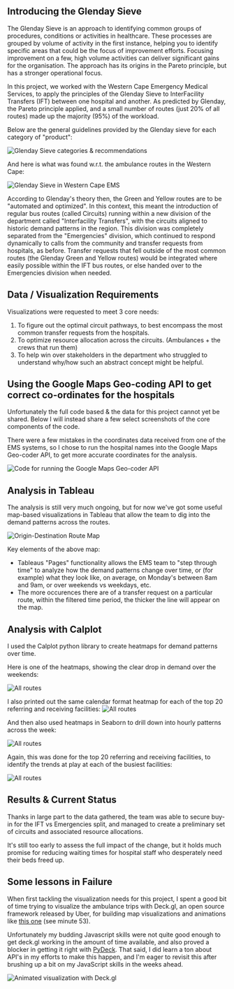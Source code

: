 ## Introducing the Glenday Sieve
The Glenday Sieve is an approach to identifying common groups of procedures, conditions or activities in healthcare. These processes are grouped by volume of activity in the first instance, helping you to identify specific areas that could be the focus of improvement efforts. Focusing improvement on a few, high volume activities can deliver significant gains for the organisation.
The approach has its origins in the Pareto principle, but has a stronger operational focus. 

In this project, we worked with the Western Cape Emergency Medical Services, to apply the principles of the Glenday Sieve to InterFacility Transfers (IFT) between one hospital and another. As predicted by Glenday, the Pareto principle applied, and a small number of routes (just 20% of all routes) made up the majority (95%) of the workload. 

Below are the general guidelines provided by the Glenday sieve for each category of "product": 

<img title="Glenday Sieve categories & recommendations"  src="./images/glenday1.png">

And here is what was found w.r.t. the ambulance routes in the Western Cape: 

<img title="Glenday Sieve in Western Cape EMS"  src="./images/glenday2.png">

According to Glenday's theory then, the Green and Yellow routes are to be "automated and optimized". In this context, this meant the introduction of regular bus routes (called Circuits) running within a new division of the department called "Interfacility Transfers", with the circuits aligned to historic demand patterns in the region. This division was completely separated from the "Emergencies" division, which continued to respond dynamically to calls from the community and transfer requests from hospitals, as before. Transfer requests that fell outside of the most common routes (the Glenday Green and Yellow routes) would be integrated where easily possible within the IFT bus routes, or else handed over to the Emergencies division when needed. 


## Data / Visualization Requirements

Visualizations were requested to meet 3 core needs: 
1. To figure out the optimal circuit pathways, to best encompass the most common transfer requests from the hospitals. 
2. To optimize resource allocation across the circuits. (Ambulances + the crews that run them)
3. To help win over stakeholders in the department who struggled to understand why/how such an abstract concept might be helpful. 


## Using the Google Maps Geo-coding API to get correct co-ordinates for the hospitals
Unfortunately the full code based & the data for this project cannot yet be shared. 
Below I will instead share a few select screenshots of the core components of the code. 

There were a few mistakes in the coordinates data received from one of the EMS systems, so I chose to run the hospital names into the Google Maps Geo-coder API, to get more accurate coordinates for the analysis. 

<img title="Code for running the Google Maps Geo-coder API"  src="./images/google-maps.png">


## Analysis in Tableau 
The analysis is still very much ongoing, but for now we've got some useful map-based visualizations in Tableau that allow the team to dig into the demand patterns across the routes. 

<img title="Origin-Destination Route Map"  src="./images/tab1.png">

Key elements of the above map: 
* Tableaus "Pages" functionality allows the EMS team to "step through time" to analyze how the demand patterns change over time, or (for example) what they look like, on average, on Monday's between 8am and 9am, or over weekends vs weekdays, etc. 
* The more occurences there are of a transfer request on a particular route, within the filtered time period, the thicker the line will appear on the map. 


## Analysis with Calplot
I used the Calplot python library to create heatmaps for demand patterns over time. 

Here is one of the heatmaps, showing the clear drop in demand over the weekends: 

<img title="All routes"  src="./images/all-routes.png">

I also printed out the same calendar format heatmap for each of the top 20 referring and receiving facilities: 
<img title="All routes"  src="./images/delft.png">

And then also used heatmaps in Seaborn to drill down into hourly patterns across the week: 

<img title="All routes"  src="./images/week.png">

Again, this was done for the top 20 referring and receiving facilities, to identify the trends at play at each of the busiest facilities: 

<img title="All routes"  src="./images/mitchel.png">


## Results & Current Status 
Thanks in large part to the data gathered, the team was able to secure buy-in for the IFT vs Emergencies split, and managed to create a preliminary set of circuits and associated resource allocations. 

It's still too early to assess the full impact of the change, but it holds much promise for reducing waiting times for hospital staff who desperately need their beds freed up. 


## Some lessons in Failure
When first tackling the visualization needs for this project, I spent a good bit of time trying to visualize the ambulance trips with Deck.gl, an open source framework released by Uber, for building map visualizations and animations like [this one](https://www.youtube.com/watch?v=sOzu2PLKGs4&ab_channel=Mean%2CMedianandMoose) (see minute 53). 

Unfortunately my budding Javascript skills were not quite good enough to get deck.gl working in the amount of time available, and also proved a blocker in getting it right with [PyDeck](https://pydeck.gl/gallery/trips_layer.html). That said, I did learn a ton about API's in my efforts to make this happen, and I'm eager to revisit this after brushing up a bit on my JavaScript skills in the weeks ahead.

<img title="Animated visualization with Deck.gl"  src="./images/deck.gl.png">